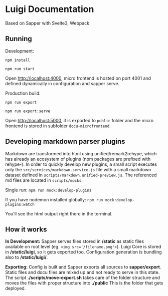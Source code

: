 # Luigi Documentation

Based on Sapper with Svelte3, Webpack

## Running

Development:

`npm install`

`npm run start`

Open [http://localhost:4000](http://localhost:4000), micro frontend is hosted on port 4001 and defined dynamically in configuration and sapper serve.

Production build:

`npm run export`

`npm run export:serve`

Open [http://localhost:5000](http://localhost:5000), it is exported to `public` folder and the micro frontend is stored in subfolder `docu-microfrontend`.

## Developing markdown parser plugins

Markdown are transformed into html using unified/remark2rehype, which has already an ecosystem of plugins (npm packages are prefixed with rehype-). In order to quickly develop new plugins, a small script executes only the `src/services/markdown.service.js` file with a small markdown dataset defined in `scripts/markdown.unified-preview.js`. The referenced md files are located in `scripts/mocks`.

Single run: `npm run mock:develop-plugins`

If you have nodemon installed globally: `npm run mock:develop-plugins:watch`

You'll see the html output right there in the terminal.

## How it works

**In Development:**
Sapper serves files stored in **/static** as static files available on root level (eg. `<img src='/filename.png'>`).
Luigi Core is stored in **/static/luigi**, so it gets exported too. 
Configuration generation is bundling also to **/static/luigi/**.

**Exporting:**
Config is built and Sapper exports all sources to **__sapper__/export**. Static files and docu files are mixed up and not ready to serve in this state. The script **./scripts/move-export.sh** takes care of the folder structure and moves the files with proper structure into **./public**
This is the folder that gets deployed.
